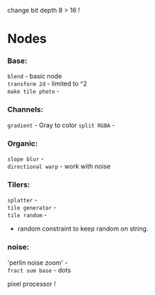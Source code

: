 change bit depth 8 > 16 ! 

# Nodes

### Base:
`blend` - basic node  
`transform 2d` - limited to ^2  
`make tile photo` -   

### Channels:
`gradient` - Gray to color
`split RGBA` - 
### Organic:

`slope blur` -   
`directional warp` -  work with noise  

### Tilers:
`splatter` -  
`tile generator` -    
`tile random` -   
  - random constraint to keep random on string.  
  
  ### noise:
'perlin noise zoom' -   
`fract sum base` - dots   


pixel processor  !   
